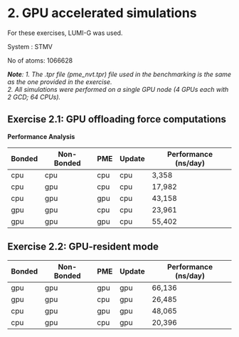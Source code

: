 # 2. GPU accelerated simulations

For these exercises, LUMI-G was used.

System : STMV

No of atoms: 1066628

***Note**: 1. The .tpr file (pme_nvt.tpr) file used in the benchmarking is the same as the one provided in the exercise.</br>*
*2. All simulations were performed on a single GPU node (4 GPUs each with 2 GCD; 64 CPUs).* 


## Exercise 2.1: GPU offloading force computations

**Performance Analysis**

| Bonded | Non-Bonded |   PME   |   Update  |  Performance (ns/day) |
| -------|------------|---------|-----------|-----------------------|
|  cpu   |    cpu     |   cpu   |    cpu    |     3,358             |
|  cpu   |    gpu     |   cpu   |    cpu    |    17,982             |
|  cpu   |    gpu     |   gpu   |    cpu    |    43,158             |
|  gpu   |    gpu     |   cpu   |    cpu    |    23,961             |
|  gpu   |    gpu     |   gpu   |    cpu    |    55,402             |

## Exercise 2.2: GPU-resident mode

| Bonded | Non-Bonded |   PME   |   Update  |  Performance (ns/day) |
| -------|------------|---------|-----------|-----------------------|
|  gpu   |    gpu     |   gpu   |    gpu    |    66,136             |
|  gpu   |    gpu     |   cpu   |    gpu    |    26,485             |
|  cpu   |    gpu     |   gpu   |    gpu    |    48,065             |
|  cpu   |    gpu     |   cpu   |    gpu    |    20,396             |
